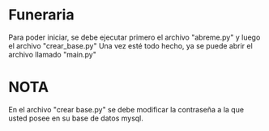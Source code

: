 # Funeraria

Para poder iniciar, se debe ejecutar primero el archivo "abreme.py" y luego el archivo "crear_base.py"
Una vez esté todo hecho, ya se puede abrir el archivo llamado "main.py"

# NOTA
En el archivo "crear base.py" se debe modificar la contraseña a la que usted posee en su base de datos mysql.
